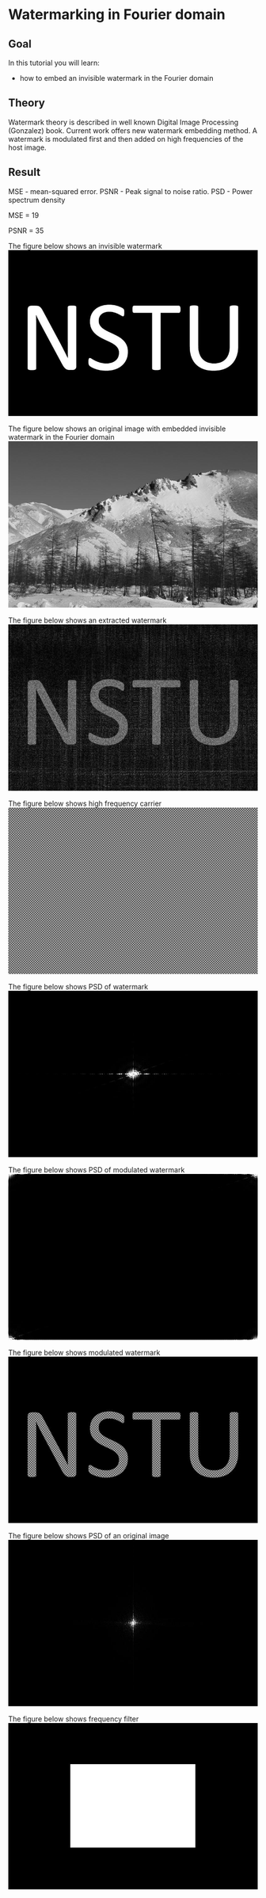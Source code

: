 Watermarking in Fourier domain
==========================

Goal
----

In this tutorial you will learn:

-   how to embed an invisible watermark in the Fourier domain

Theory
------

Watermark theory is described in well known Digital Image Processing (Gonzalez) book. Current work offers new watermark embedding method.
A watermark is modulated first and then added on high frequencies of the host image.

Result
------

MSE - mean-squared error.
PSNR - Peak signal to noise ratio.
PSD - Power spectrum density

MSE =  19

PSNR = 35

The figure below shows an invisible watermark
![Image corrupted by periodic noise](/www/images/wm.jpg)

The figure below shows an original image with embedded invisible watermark in the Fourier domain
![Image corrupted by periodic noise](/www/images/img_original_plus_wm.jpg)

The figure below shows an extracted watermark
![Image corrupted by periodic noise](/www/images/wm_extracted.jpg)

The figure below shows high frequency carrier
![Image corrupted by periodic noise](/www/images/carrier.jpg)

The figure below shows PSD of watermark
![Image corrupted by periodic noise](/www/images/wm_psd.jpg)

The figure below shows PSD of modulated watermark
![Image corrupted by periodic noise](/www/images/wm_modulated_psd.jpg)

The figure below shows modulated watermark
![Image corrupted by periodic noise](/www/images/wm_modulated.jpg)

The figure below shows PSD of an original image
![Image corrupted by periodic noise](/www/images/img_original_psd.jpg)

The figure below shows frequency filter
![Image corrupted by periodic noise](/www/images/mask.jpg)
